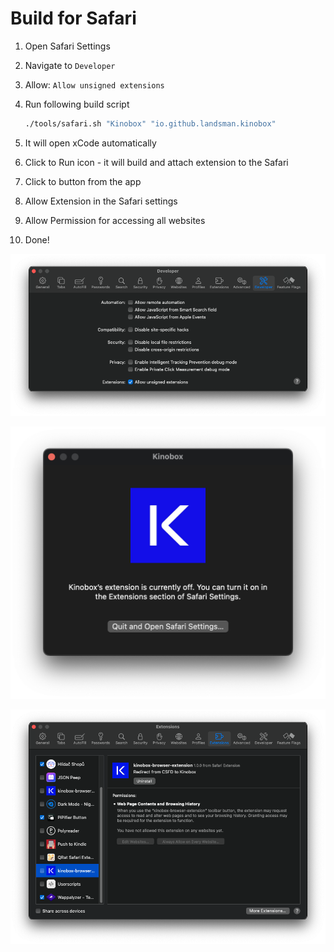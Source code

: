 # Build for Safari

1. Open Safari Settings
2. Navigate to `Developer`
3. Allow: `Allow unsigned extensions`
4. Run following build script

   ```bash
   ./tools/safari.sh "Kinobox" "io.github.landsman.kinobox"
   ```

5. It will open xCode automatically
6. Click to Run icon - it will build and attach extension to the Safari
7. Click to button from the app
8. Allow Extension in the Safari settings
9. Allow Permission for accessing all websites
10. Done!

![developer.png](developer.png)

![message.png](message.png)

![extension.png](extension.png)
